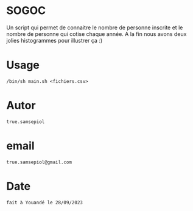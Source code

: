 # SOGOC
Un script qui permet de connaitre le nombre de personne inscrite et le nombre de personne qui cotise chaque année. A la fin nous avons deux jolies histogrammes pour illustrer ça :)

# Usage 
	/bin/sh main.sh <fichiers.csv>

# Autor 
	true.samsepiol

# email
	true.samsepiol@gmail.com

# Date
	fait à Youandé le 28/09/2023

